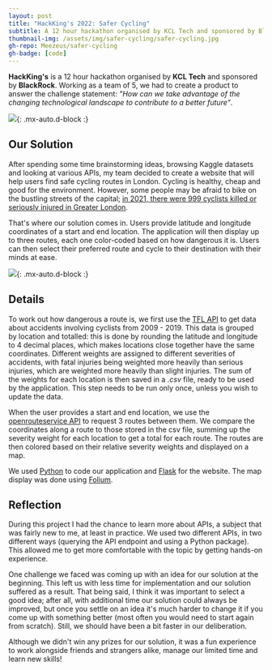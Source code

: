 ```yaml
---
layout: post
title: "HackKing's 2022: Safer Cycling"
subtitle: A 12 hour hackathon organised by KCL Tech and sponsored by BlackRock
thumbnail-img: /assets/img/safer-cycling/safer-cycling.jpg
gh-repo: Meezeus/safer-cycling
gh-badge: [code]
---
```


**HackKing's** is a 12 hour hackathon organised by **KCL Tech** and sponsored by
**BlackRock**. Working as a team of 5, we had to create a product to answer the
challenge statement: *"How can we take advantage of the changing technological
landscape to contribute to a better future"*.

![]({{site.url}}/assets/img/safer-cycling/safer-cycling.jpg){: .mx-auto.d-block :}

## Our Solution

After spending some time brainstorming ideas, browsing Kaggle datasets and
looking at various APIs, my team decided to create a website that will help
users find safe cycling routes in London. Cycling is healthy, cheap and good for
the environment. However, some people may be afraid to bike on the bustling
streets of the capital; [in 2021, there were 999 cyclists killed or seriously
injured in Greater
London](https://content.tfl.gov.uk/casualties-in-greater-london-2022.pdf).

That's where our solution comes in. Users provide latitude and longitude
coordinates of a start and end location. The application will then display up to
three routes, each one color-coded based on how dangerous it is. Users can then
select their preferred route and cycle to their destination with their minds at
ease.

![]({{site.url}}/assets/img/safer-cycling/safer-cycling-website.png){: .mx-auto.d-block :}

## Details

To work out how dangerous a route is, we first use the [TFL
API](https://api-portal.tfl.gov.uk/api-details#api=AccidentStats&operation=AccidentStats_Get)
to get data about accidents involving cyclists from 2009 - 2019. This data is
grouped by location and totalled: this is done by rounding the latitude and
longitude to 4 decimal places, which makes locations close together have the
same coordinates. Different weights are assigned to different severities of
accidents, with fatal injuries being weighted more heavily than serious
injuries, which are weighted more heavily than slight injuries. The sum of the
weights for each location is then saved in a *.csv* file, ready to be used by
the application. This step needs to be run only once, unless you wish to update
the data.

When the user provides a start and end location, we use the [openrouteservice
API](https://github.com/GIScience/openrouteservice-py) to request 3 routes
between them. We compare the coordinates along a route to those stored in the
csv file, summing up the severity weight for each location to get a total for
each route. The routes are then colored based on their relative severity weights
and displayed on a map.

We used [Python](https://www.python.org/) to code our application and
[Flask](https://flask.palletsprojects.com/en/3.0.x/) for the website. The map
display was done using [Folium](https://pypi.org/project/folium/).

## Reflection

During this project I had the chance to learn more about APIs, a subject that
was fairly new to me, at least in practice. We used two different APIs, in two
different ways (querying the API endpoint and using a Python package). This
allowed me to get more comfortable with the topic by getting hands-on
experience.

One challenge we faced was coming up with an idea for our solution at the
beginning. This left us with less time for implementation and our solution
suffered as a result. That being said, I think it was important to select a good
idea; after all, with additional time our solution could always be improved, but
once you settle on an idea it's much harder to change it if you come up with
something better (most often you would need to start again from scratch). Still,
we should have been a bit faster in our deliberation.

Although we didn't win any prizes for our solution, it was a fun experience to
work alongside friends and strangers alike, manage our limited time and learn
new skills!
